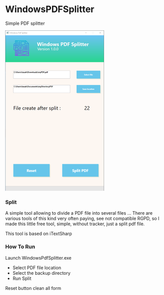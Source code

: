 # WindowsPDFSplitter
Simple PDF splitter 

![Image WPS](https://github.com/TasakaSan/WindowsPDFSplitter/blob/master/WPS.png)

### Split
A simple tool allowing to divide a PDF file into several files ... 
There are various tools of this kind very often paying, see not compatible RGPD, 
so I made this little free tool, simple, without tracker, just a split pdf file.

This tool is based on iTextSharp

### How To Run 
Launch WindowsPdfSplitter.exe
  - Select PDF file location
  - Select the backup directory
  - Run Split
  
 Reset button clean all form
